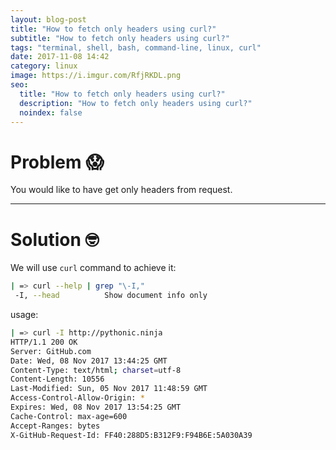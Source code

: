 ```yaml
---
layout: blog-post
title: "How to fetch only headers using curl?"
subtitle: "How to fetch only headers using curl?"
tags: "terminal, shell, bash, command-line, linux, curl"
date: 2017-11-08 14:42
category: linux
image: https://i.imgur.com/RfjRKDL.png
seo:
  title: "How to fetch only headers using curl?"
  description: "How to fetch only headers using curl?"
  noindex: false
--- 
```


# Problem 😱

You would like to have get only headers from request.

---

# Solution 🤓

We will use `curl` command to achieve it:

```bash
| => curl --help | grep "\-I,"
 -I, --head          Show document info only
```

usage:
```bash
| => curl -I http://pythonic.ninja
HTTP/1.1 200 OK
Server: GitHub.com
Date: Wed, 08 Nov 2017 13:44:25 GMT
Content-Type: text/html; charset=utf-8
Content-Length: 10556
Last-Modified: Sun, 05 Nov 2017 11:48:59 GMT
Access-Control-Allow-Origin: *
Expires: Wed, 08 Nov 2017 13:54:25 GMT
Cache-Control: max-age=600
Accept-Ranges: bytes
X-GitHub-Request-Id: FF40:288D5:B312F9:F94B6E:5A030A39
```


